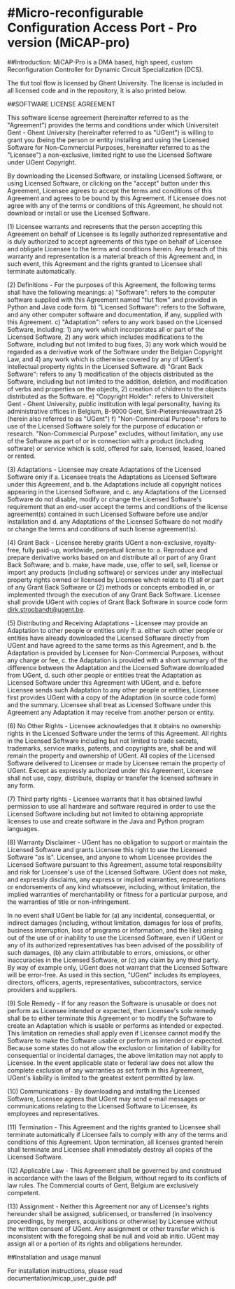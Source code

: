 #Micro-reconfigurable Configuration Access Port - Pro version (MiCAP-pro)
=====
##Introduction:
MiCAP-Pro is a DMA based, high speed, custom Reconfiguration Controller for Dynamic Circuit Specialization (DCS).

The tlut tool flow is licensed by Ghent University. The license is included in all licensed code and in the repository, it is also printed below.

##SOFTWARE LICENSE AGREEMENT

This software license agreement (hereinafter referred to as the "Agreement") provides the terms and conditions under which Universiteit Gent - Ghent University (hereinafter referred to as "UGent") is willing to grant you (being the person or entity installing and using the Licensed Software for Non-Commercial Purposes, hereinafter referred to as the "Licensee") a non-exclusive, limited right to use the Licensed Software under UGent Copyright.

By downloading the Licensed Software, or installing Licensed Software, or using Licensed Software, or clicking on the "accept" button under this Agreement, Licensee agrees to accept the terms and conditions of this Agreement and agrees to be bound by this Agreement. If Licensee does not agree with any of the terms or conditions of this Agreement, he should not download or install or use the Licensed Software.

(1) Licensee warrants and represents that the person accepting this Agreement on behalf of Licensee is its legally authorized representative and is duly authorized to accept agreements of this type on behalf of Licensee and obligate Licensee to the terms and conditions herein. Any breach of this warranty and representation is a material breach of this Agreement and, in such event, this Agreement and the rights granted to Licensee shall terminate automatically.

(2) Definitions - For the purposes of this Agreement, the following terms shall have the following meanings: a) "Software": refers to the computer software supplied with this Agreement named "tlut flow" and provided in Python and Java code form. b) "Licensed Software": refers to the Software, and any other computer software and documentation, if any, supplied with this Agreement. c) "Adaptation": refers to any work based on the Licensed Software, including: 1) any work which incorporates all or part of the Licensed Software, 2) any work which includes modifications to the Software, including but not limited to bug fixes, 3) any work which would be regarded as a derivative work of the Software under the Belgian Copyright Law, and 4) any work which is otherwise covered by any of UGent's intellectual property rights in the Licensed Software. d) "Grant Back Software": refers to any 1) modification of the objects distributed as the Software, including but not limited to the addition, deletion, and modification of verbs and properties on the objects, 2) creation of children to the objects distributed as the Software. e) "Copyright Holder": refers to Universiteit Gent - Ghent University, public institution with legal personality, having its administrative offices in Belgium, B-9000 Gent, Sint-Pietersnieuwstraat 25 (herein also referred to as "UGent") f) "Non-Commercial Purpose": refers to use of the Licensed Software solely for the purpose of education or research. "Non-Commercial Purpose" excludes, without limitation, any use of the Software as part of or in connection with a product (including software) or service which is sold, offered for sale, licensed, leased, loaned or rented.

(3) Adaptations - Licensee may create Adaptations of the Licensed Software only if a. Licensee treats the Adaptations as Licensed Software under this Agreement, and b. the Adaptations include all copyright notices appearing in the Licensed Software, and c. any Adaptations of the Licensed Software do not disable, modify or change the Licensed Software's requirement that an end-user accept the terms and conditions of the license agreement(s) contained in such Licensed Software before use and/or installation and d. any Adaptations of the Licensed Software do not modify or change the terms and conditions of such license agreement(s).

(4) Grant Back - Licensee hereby grants UGent a non-exclusive, royalty-free, fully paid-up, worldwide, perpetual license to: a. Reproduce and prepare derivative works based on and distribute all or part of any Grant Back Software; and b. make, have made, use, offer to sell, sell, license or import any products (including software) or services under any intellectual property rights owned or licensed by Licensee which relate to (1) all or part of any Grant Back Software or (2) methods or concepts embodied in, or implemented through the execution of any Grant Back Software. Licensee shall provide UGent with copies of Grant Back Software in source code form dirk.stroobandt@ugent.be.

(5) Distributing and Receiving Adaptations - Licensee may provide an Adaptation to other people or entities only if: a. either such other people or entities have already downloaded the Licensed Software directly from UGent and have agreed to the same terms as this Agreement, and b. the Adaptation is provided by Licensee for Non-Commercial Purposes, without any charge or fee, c. the Adaptation is provided with a short summary of the difference between the Adaptation and the Licensed Software downloaded from UGent, d. such other people or entities treat the Adaptation as Licensed Software under this Agreement with UGent, and e. before Licensee sends such Adaptation to any other people or entities, Licensee first provides UGent with a copy of the Adaptation (in source code form) and the summary. Licensee shall treat as Licensed Software under this Agreement any Adaptation it may receive from another person or entity.

(6) No Other Rights - Licensee acknowledges that it obtains no ownership rights in the Licensed Software under the terms of this Agreement. All rights in the Licensed Software including but not limited to trade secrets, trademarks, service marks, patents, and copyrights are, shall be and will remain the property and ownership of UGent. All copies of the Licensed Software delivered to Licensee or made by Licensee remain the property of UGent. Except as expressly authorized under this Agreement, Licensee shall not use, copy, distribute, display or transfer the licensed software in any form.

(7) Third party rights - Licensee warrants that it has obtained lawful permission to use all hardware and software required in order to use the Licensed Software including but not limited to obtaining appropriate licenses to use and create software in the Java and Python program languages.

(8) Warranty Disclaimer - UGent has no obligation to support or maintain the Licensed Software and grants Licensee this right to use the Licensed Software "as is". Licensee, and anyone to whom Licensee provides the Licensed Software pursuant to this Agreement, assume total responsibility and risk for Licensee's use of the Licensed Software. UGent does not make, and expressly disclaims, any express or implied warranties, representations or endorsements of any kind whatsoever, including, without limitation, the implied warranties of merchantability or fitness for a particular purpose, and the warranties of title or non-infringement.

In no event shall UGent be liable for (a) any incidental, consequential, or indirect damages (including, without limitation, damages for loss of profits, business interruption, loss of programs or information, and the like) arising out of the use of or inability to use the Licensed Software, even if UGent or any of its authorized representatives has been advised of the possibility of such damages, (b) any claim attributable to errors, omissions, or other inaccuracies in the Licensed Software, or (c) any claim by any third party. By way of example only, UGent does not warrant that the Licensed Software will be error-free. As used in this section, "UGent" includes its employees, directors, officers, agents, representatives, subcontractors, service providers and suppliers.

(9) Sole Remedy - If for any reason the Software is unusable or does not perform as Licensee intended or expected, then Licensee's sole remedy shall be to either terminate this Agreement or to modify the Software to create an Adaptation which is usable or performs as intended or expected. This limitation on remedies shall apply even if Licensee cannot modify the Software to make the Software usable or perform as intended or expected. Because some states do not allow the exclusion or limitation of liability for consequential or incidental damages, the above limitation may not apply to Licensee. In the event applicable state or federal law does not allow the complete exclusion of any warranties as set forth in this Agreement, UGent's liability is limited to the greatest extent permitted by law.

(10) Communications - By downloading and installing the Licensed Software, Licensee agrees that UGent may send e-mail messages or communications relating to the Licensed Software to Licensee, its employees and representatives.

(11) Termination - This Agreement and the rights granted to Licensee shall terminate automatically if Licensee fails to comply with any of the terms and conditions of this Agreement. Upon termination, all licenses granted herein shall terminate and Licensee shall immediately destroy all copies of the Licensed Software.

(12) Applicable Law - This Agreement shall be governed by and construed in accordance with the laws of the Belgium, without regard to its conflicts of law rules. The Commercial courts of Gent, Belgium are exclusively competent.

(13) Assignment - Neither this Agreement nor any of Licensee's rights hereunder shall be assigned, sublicensed, or transferred (in insolvency proceedings, by mergers, acquisitions or otherwise) by Licensee without the written consent of UGent. Any assignment or other transfer which is inconsistent with the foregoing shall be null and void ab initio. UGent may assign all or a portion of its rights and obligations hereunder.

##Installation and usage manual

For installation instructions, please read documentation/micap_user_guide.pdf
